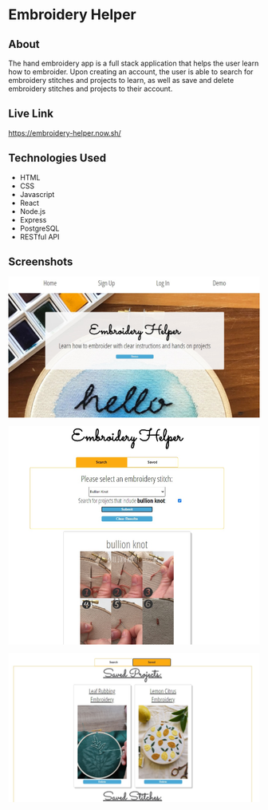 # Embroidery Helper 

## About
The hand embroidery app is a full stack application that helps the user learn how to embroider. Upon creating an account, the user is able to search for embroidery stitches and projects to learn, as well as save and delete embroidery stitches and projects to their account. 

## Live Link
https://embroidery-helper.now.sh/

## Technologies Used
* HTML
* CSS
* Javascript
* React 
* Node.js
* Express
* PostgreSQL
* RESTful API

## Screenshots

![ home screen](./src/img/home-screen.jpg)

![ search results screen](./src/img/search-results.jpg)

![ saved projects and stitches screen](./src/img/saved-projects-and-stitches.jpg)